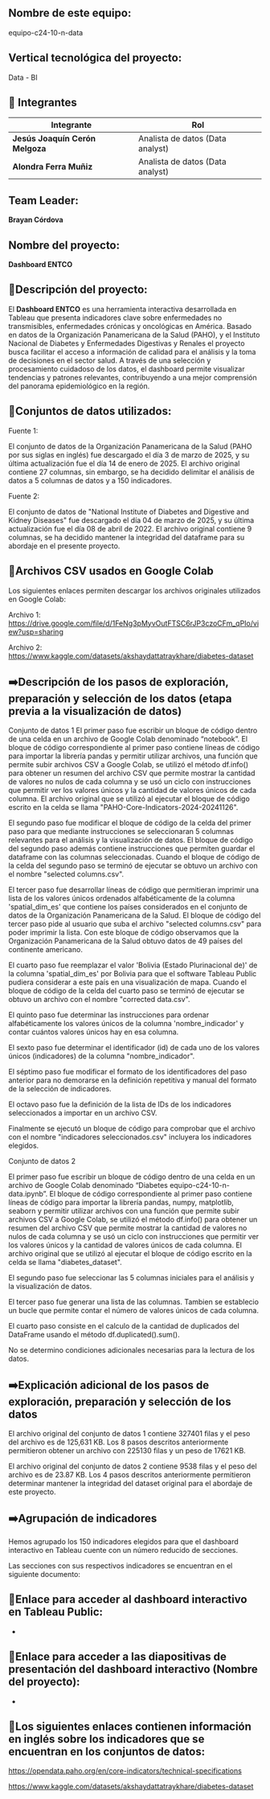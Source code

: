 ## Nombre de este equipo: 

equipo-c24-10-n-data

## Vertical tecnológica del proyecto: 

Data - BI

## 👥 Integrantes

<div align="left">
  <table>
    <thead>
      <tr>
        <th>Integrante</th>
        <th>Rol</th>
      </tr>
    </thead>
    <tbody>
      <tr>
        <td><b>Jesús Joaquín Cerón Melgoza</b></td>
        <td>Analista de datos (Data analyst) </td>
      </tr>
      <tr>
        <td><b>Alondra Ferra Muñiz</b></td>
        <td>Analista de datos (Data analyst) </td>
      </tr>
    </tbody>
  </table>
</div>

## Team Leader:

<b>Brayan Córdova</b>

## Nombre del proyecto:

<b>Dashboard ENTCO</b>

## 📄Descripción del proyecto:

El <b>Dashboard ENTCO</b> es una herramienta interactiva desarrollada en Tableau que presenta indicadores clave sobre enfermedades no transmisibles, enfermedades crónicas y oncológicas en América. Basado en datos de la Organización Panamericana de la Salud (PAHO), y el Instituto Nacional de Diabetes y Enfermedades Digestivas y Renales el proyecto busca facilitar el acceso a información de calidad para el análisis y la toma de decisiones en el sector salud. A través de una selección y procesamiento cuidadoso de los datos, el dashboard permite visualizar tendencias y patrones relevantes, contribuyendo a una mejor comprensión del panorama epidemiológico en la región.

## 📖Conjuntos de datos utilizados:

Fuente 1: 

El conjunto de datos de la Organización Panamericana de la Salud (PAHO por sus siglas en inglés) fue descargado el día 3 de marzo de 2025, y su última actualización fue el día 14 de enero de 2025. El archivo original contiene 27 columnas, sin embargo, se ha decidido delimitar el análisis de datos a 5 columnas de datos y a 150 indicadores.

Fuente 2: 

El conjunto de datos de "National Institute of Diabetes and Digestive and Kidney Diseases" fue descargado el día 04 de marzo de 2025, y su última actualización fue el día 08 de abril de 2022. El archivo original contiene 9 columnas, se ha decidido mantener la integridad del dataframe para su abordaje en el presente proyecto.

## 📖Archivos CSV usados en Google Colab

Los siguientes enlaces permiten descargar los archivos originales utilizados en Google Colab:

Archivo 1:
https://drive.google.com/file/d/1FeNg3pMyvOutFTSC6rJP3czoCFm_qPIo/view?usp=sharing

Archivo 2:
https://www.kaggle.com/datasets/akshaydattatraykhare/diabetes-dataset


## ➡️Descripción de los pasos de exploración, preparación y selección de los datos (etapa previa a la visualización de datos)

Conjunto de datos 1
El primer paso fue escribir un bloque de código dentro de una celda en un archivo de Google Colab denominado “notebook”. El bloque de código correspondiente al primer paso contiene líneas de código para importar la librería pandas y permitir utilizar archivos, una función que permite subir archivos CSV a Google Colab, se utilizó el método df.info() para obtener un resumen del archivo CSV que permite mostrar la cantidad de valores no nulos de cada columna y se usó un ciclo con instrucciones que permitir ver los valores únicos y la cantidad de valores únicos de cada columna. El archivo original que se utilizó al ejecutar el bloque de código escrito en la celda se llama "PAHO-Core-Indicators-2024-20241126".

El segundo paso fue modificar el bloque de código de la celda del primer paso para que mediante instrucciones se seleccionaran 5 columnas relevantes para el análisis y la visualización de datos. El bloque de código del segundo paso además contiene instrucciones que permiten guardar el dataframe con las columnas seleccionadas. Cuando el bloque de código de la celda del segundo paso se terminó de ejecutar se obtuvo un archivo con el nombre "selected columns.csv".

El tercer paso fue desarrollar líneas de código que permitieran imprimir una lista de los valores únicos ordenados alfabéticamente de la columna 'spatial_dim_es' que contiene los países considerados en el conjunto de datos de la Organización Panamericana de la Salud. El bloque de código del tercer paso pide al usuario que suba el archivo "selected columns.csv" para poder imprimir la lista. Con este bloque de código observamos que la Organización Panamericana de la Salud obtuvo datos de 49 países del continente americano.

El cuarto paso fue reemplazar el valor 'Bolivia (Estado Plurinacional de)' de la columna 'spatial_dim_es' por Bolivia para que el software Tableau Public pudiera considerar a este país en una visualización de mapa. Cuando el bloque de código de la celda del cuarto paso se terminó de ejecutar se obtuvo un archivo con el nombre "corrected data.csv".

El quinto paso fue determinar las instrucciones para ordenar alfabéticamente los valores únicos de la columna 'nombre_indicador' y contar cuántos valores únicos hay en esa columna.

El sexto paso fue determinar el identificador (id) de cada uno de los valores únicos (indicadores) de la columna "nombre_indicador".

El séptimo paso fue modificar el formato de los identificadores del paso anterior para no demorarse en la definición repetitiva y manual del formato de la selección de indicadores.

El octavo paso fue la definición de la lista de IDs de los indicadores seleccionados a importar en un archivo CSV.

Finalmente se ejecutó un bloque de código para comprobar que el archivo con el nombre "indicadores seleccionados.csv" incluyera los indicadores elegidos.

Conjunto de datos 2

El primer paso fue escribir un bloque de código dentro de una celda en un archivo de Google Colab denominado “Diabetes equipo-c24-10-n-data.ipynb”. El bloque de código correspondiente al primer paso contiene líneas de código para importar la librería pandas, numpy, matplotlib, seaborn y permitir utilizar archivos con una función que permite subir archivos CSV a Google Colab, se utilizó el método df.info() para obtener un resumen del archivo CSV que permite mostrar la cantidad de valores no nulos de cada columna y se usó un ciclo con instrucciones que permitir ver los valores únicos y la cantidad de valores únicos de cada columna. El archivo original que se utilizó al ejecutar el bloque de código escrito en la celda se llama "diabetes_dataset".

El segundo paso fue seleccionar las 5 columnas iniciales para el análisis y la visualización de datos.

El tercer paso fue generar una lista de las columnas. Tambien se establecio un bucle que permite contar el número de valores únicos de cada columna.

El cuarto paso consiste en el calculo de la cantidad de duplicados del DataFrame usando el método df.duplicated().sum().

No se determino condiciones adicionales necesarias para la lectura de los datos.


## ➡️Explicación adicional de los pasos de exploración, preparación y selección de los datos

El archivo original del conjunto de datos 1 contiene 327401 filas y el peso del archivo es de 125,631 KB. Los 8 pasos descritos anteriormente permitieron obtener un archivo con 225130 filas y un peso de 17621 KB. 

El archivo original del conjunto de datos 2 contiene 9538 filas y el peso del archivo es de 23.87 KB. Los 4 pasos descritos anteriormente permitieron determinar mantener la integridad del dataset original para el abordaje de este proyecto.

## ➡️Agrupación de indicadores

Hemos agrupado los 150 indicadores elegidos para que el dashboard interactivo en Tableau cuente con un número reducido de secciones.

Las secciones con sus respectivos indicadores se encuentran en el siguiente documento:


## 🚀Enlace para acceder al dashboard interactivo en Tableau Public:

*

## 🚀Enlace para acceder a las diapositivas de presentación del dashboard interactivo (Nombre del proyecto):

*

## 📌Los siguientes enlaces contienen información en inglés sobre los indicadores que se encuentran en los conjuntos de datos:

https://opendata.paho.org/en/core-indicators/technical-specifications

https://www.kaggle.com/datasets/akshaydattatraykhare/diabetes-dataset

